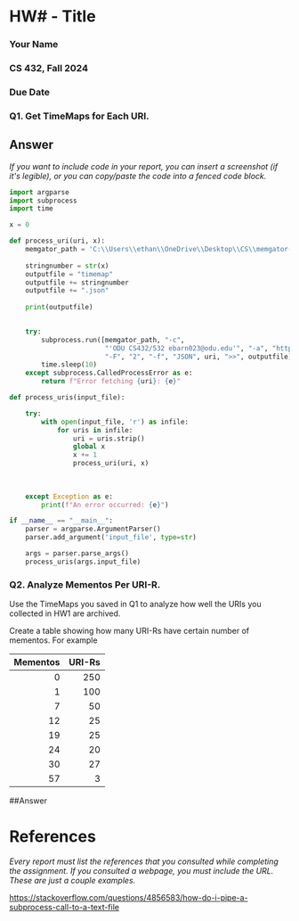 # HW# - Title
### Your Name
### CS 432, Fall 2024
### Due Date

### Q1. Get TimeMaps for Each URI.

## Answer


*If you want to include code in your report, you can insert a screenshot (if it's legible), or you can copy/paste the code into a fenced code block.*

```python
import argparse
import subprocess
import time

x = 0

def process_uri(uri, x):
    memgator_path = 'C:\\Users\\ethan\\OneDrive\\Desktop\\CS\\memgator-windows-amd64'
    
    stringnumber = str(x)
    outputfile = "timemap"
    outputfile += stringnumber
    outputfile += ".json"
    
    print(outputfile)

    
    try:
        subprocess.run([memgator_path, "-c",
                        "'ODU CS432/532 ebarn023@odu.edu'", "-a", "https://raw.githubusercontent.com/odu-cs432-websci/public/main/archives.json",
                        "-F", "2", "-f", "JSON", uri, ">>", outputfile], shell = True)
        time.sleep(10)
    except subprocess.CalledProcessError as e:
        return f"Error fetching {uri}: {e}"

def process_uris(input_file):

    try:
        with open(input_file, 'r') as infile:
            for uris in infile:
                uri = uris.strip()
                global x
                x += 1
                process_uri(uri, x)           
                
                
                
    except Exception as e:
        print(f"An error occurred: {e}")

if __name__ == "__main__":
    parser = argparse.ArgumentParser()
    parser.add_argument('input_file', type=str)

    args = parser.parse_args()
    process_uris(args.input_file)

```



### Q2. Analyze Mementos Per URI-R.

Use the TimeMaps you saved in Q1 to analyze how well the URIs you collected in HW1 are archived.

Create a table showing how many URI-Rs have certain number of mementos.  For example

|Mementos | URI-Rs |
|---------:|--------:|
|   0     |  250   |
|   1     |  100   |
|   7     |   50   |
|   12     |   25   |
|   19     |   25   |
|   24     |  20  |
|   30     |   27   |
|  57     |    3   |

##Answer

# References

*Every report must list the references that you consulted while completing the assignment. If you consulted a webpage, you must include the URL.  These are just a couple examples.*

https://stackoverflow.com/questions/4856583/how-do-i-pipe-a-subprocess-call-to-a-text-file
